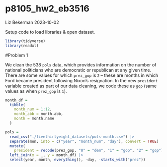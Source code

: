 p8105_hw2_eb3516
================
Liz Bekerman
2023-10-02

Setup code to load libraries & open dataset.

``` r
library(tidyverse)
library(readxl)
```

\#Problem 1

We clean the 538 `pols` data, which provides information on the number
of national politicians who are democratic or republican at any given
time. There are some values for which `prez_gop` is `2` – these are
months in which Ford became president following Nixon’s resignation. In
the new `president` variable created as part of our data cleaning, we
code these as `gop` (same values as when `prez_gop` is `1`).

``` r
month_df =
  tibble(
    month_num = 1:12,
    month_abb = month.abb,
    month = month.name
  )

pols = 
  read_csv("./fivethirtyeight_datasets/pols-month.csv") |>
  separate(mon, into = c("year", "month_num", "day"), convert = TRUE) |>
  mutate(
    president = recode(prez_gop, "0" = "dem", "1" = "gop", "2" = "gop")) |>
  left_join(x = _, y = month_df) |> 
  select(year, month, everything(), -day, -starts_with("prez")) 
```

